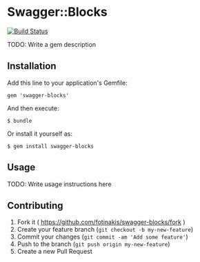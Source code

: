 # Swagger::Blocks

[![Build Status](https://travis-ci.org/fotinakis/swagger-blocks.svg?branch=master)](https://travis-ci.org/fotinakis/swagger-blocks)

TODO: Write a gem description

## Installation

Add this line to your application's Gemfile:

    gem 'swagger-blocks'

And then execute:

    $ bundle

Or install it yourself as:

    $ gem install swagger-blocks

## Usage

TODO: Write usage instructions here

## Contributing

1. Fork it ( https://github.com/fotinakis/swagger-blocks/fork )
2. Create your feature branch (`git checkout -b my-new-feature`)
3. Commit your changes (`git commit -am 'Add some feature'`)
4. Push to the branch (`git push origin my-new-feature`)
5. Create a new Pull Request
